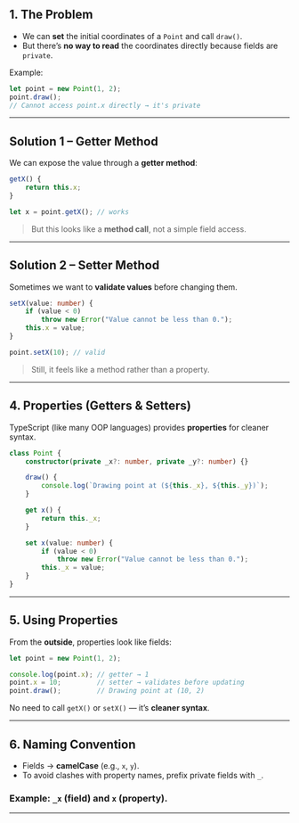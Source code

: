 
## 1. The Problem

* We can **set** the initial coordinates of a `Point` and call `draw()`.
* But there’s **no way to read** the coordinates directly because fields are `private`.

Example:

```ts
let point = new Point(1, 2);
point.draw();
// Cannot access point.x directly → it's private
```

---

## Solution 1 – Getter Method

We can expose the value through a **getter method**:

```ts
getX() {
    return this.x;
}

let x = point.getX(); // works
```

> But this looks like a **method call**, not a simple field access.

---

## Solution 2 – Setter Method

Sometimes we want to **validate values** before changing them.

```ts
setX(value: number) {
    if (value < 0)
        throw new Error("Value cannot be less than 0.");
    this.x = value;
}

point.setX(10); // valid
```

> Still, it feels like a method rather than a property.

---

## 4. Properties (Getters & Setters)

TypeScript (like many OOP languages) provides **properties** for cleaner syntax.

```ts
class Point {
    constructor(private _x?: number, private _y?: number) {}

    draw() {
        console.log(`Drawing point at (${this._x}, ${this._y})`);
    }

    get x() {
        return this._x;
    }

    set x(value: number) {
        if (value < 0)
            throw new Error("Value cannot be less than 0.");
        this._x = value;
    }
}
```

---

## 5. Using Properties

From the **outside**, properties look like fields:

```ts
let point = new Point(1, 2);

console.log(point.x); // getter → 1
point.x = 10;         // setter → validates before updating
point.draw();         // Drawing point at (10, 2)
```

No need to call `getX()` or `setX()` — it’s **cleaner syntax**.

---

## 6. Naming Convention

* Fields → **camelCase** (e.g., `x`, `y`).
* To avoid clashes with property names, prefix private fields with `_`.

### Example: `_x` (field) and `x` (property).

---






